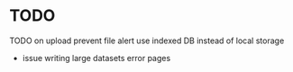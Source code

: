 # TODO

TODO 
on upload prevent file alert
use indexed DB instead of local storage
 - issue writing large datasets
error pages